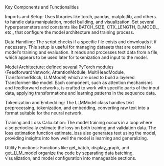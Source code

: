 Key Components and Functionalities

Imports and Setup:
   Uses libraries like torch, pandas, matplotlib, and others to handle data manipulation, model building, and visualization.
   Set several hyperparameters and constants like BATCH_SIZE, CTX_LENGTH, D_MODEL, etc., that configure the model architecture and training process.

Data Handling:
   The script checks if a specific file exists and downloads it if necessary. This setup is useful for managing datasets that are central to model's training 	and evaluation.
   It reads and processes text data from a file, which appears to be used later for tokenization and input to the model.

Model Architecture:
   defined several PyTorch modules (FeedforwardNetwork, AttentionModule, MultiHeadModule, TransformerBlock, LLMModel) which are used to build a layered 	Transformer-like model.
   Each component, such as attention mechanisms and feedforward networks, is crafted to work with specific parts of the input data, applying transformations 	and learning patterns in the sequence data.

Tokenization and Embedding:
    The LLMModel class handles text preprocessing, tokenization, and embedding, converting raw text into a format suitable for the neural network.

Training and Loss Calculation:
    The model training occurs in a loop where also periodically estimate the loss on both training and validation data.
    The loss estimation function estimate_loss also generates text using the model, providing insights into how well the model is learning and generalizing.

Utility Functions:
    Functions like get_batch, display_graph, and get_LLM_model organize the code by separating data batching, visualization, and model configuration into 	manageable sections.
